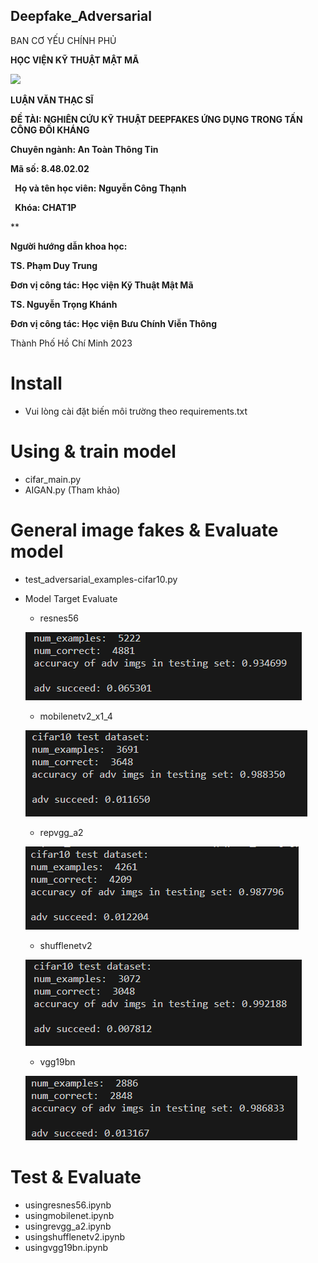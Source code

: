 ## Deepfake_Adversarial
BAN CƠ YẾU CHÍNH PHỦ

**HỌC VIỆN KỸ THUẬT MẬT MÃ**

![](Aspose.Words.23535dd4-4d70-4a81-b6a0-49462ac482af.002.png)

**LUẬN VĂN THẠC SĨ**



**ĐỀ TÀI: NGHIÊN CỨU KỸ THUẬT DEEPFAKES ỨNG DỤNG TRONG TẤN CÔNG ĐỐI KHÁNG**

**Chuyên ngành: An Toàn Thông Tin**

**Mã số:  8.48.02.02**


` `**Họ và tên học viên:** **Nguyễn Công Thạnh**

` `**Khóa: CHAT1P**

**    

**Người hướng dẫn khoa học:** 

**TS. Phạm Duy Trung**

**Đơn vị công tác: Học viện Kỹ Thuật Mật Mã**

**TS. Nguyễn Trọng Khánh**

**Đơn vị công tác: Học viện Bưu Chính Viễn Thông**



Thành Phố Hồ Chí Minh 2023
# Install
  - Vui lòng cài đặt biến môi trường theo requirements.txt
# Using & train model
  - cifar_main.py
  - AIGAN.py (Tham khảo)
# General image fakes & Evaluate model
  - test_adversarial_examples-cifar10.py
  - Model Target Evaluate
    - resnes56

    ![alt text](https://github.com/congthanh96/Deepfake_Adversarial/blob/main/test/resnes56.PNG)

    - mobilenetv2_x1_4

    ![alt text](https://github.com/congthanh96/Deepfake_Adversarial/blob/main/test/mobilenetv2_x1_4.PNG)

    - repvgg_a2

    ![alt text](https://github.com/congthanh96/Deepfake_Adversarial/blob/main/test/repvgg_a2.PNG)

    - shufflenetv2

    ![alt text](https://github.com/congthanh96/Deepfake_Adversarial/blob/main/test/shufflenetv2.PNG)

    - vgg19bn

    ![alt text](https://github.com/congthanh96/Deepfake_Adversarial/blob/main/test/vgg19bn.PNG)


# Test & Evaluate
  - usingresnes56.ipynb
  - usingmobilenet.ipynb
  - usingrevgg_a2.ipynb
  - usingshufflenetv2.ipynb
  - usingvgg19bn.ipynb
